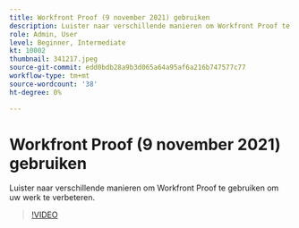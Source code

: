 ```yaml
---
title: Workfront Proof (9 november 2021) gebruiken
description: Luister naar verschillende manieren om Workfront Proof te gebruiken om uw werk te verbeteren.
role: Admin, User
level: Beginner, Intermediate
kt: 10002
thumbnail: 341217.jpeg
source-git-commit: edd0bdb28a9b3d065a64a95af6a216b747577c77
workflow-type: tm+mt
source-wordcount: '38'
ht-degree: 0%

---
```


# Workfront Proof (9 november 2021) gebruiken

Luister naar verschillende manieren om Workfront Proof te gebruiken om uw werk te verbeteren.

>[!VIDEO](https://video.tv.adobe.com/v/341217/?quality=12&learn=on)
